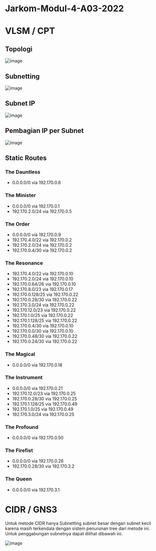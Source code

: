 # Jarkom-Modul-4-A03-2022

# VLSM / CPT

## Topologi

![image](https://user-images.githubusercontent.com/72655301/204281151-c7dde724-6b4a-428c-9b9d-32e146d7821a.png)

## Subnetting

![image](https://user-images.githubusercontent.com/72655301/204094402-6b0abdde-2edb-45fc-a8d7-094de1a56b7a.png)

## Subnet IP

![image](https://user-images.githubusercontent.com/72655301/204095147-2a5da675-4b98-4699-b86a-d766bd0458b4.png)

## Pembagian IP per Subnet

![image](https://user-images.githubusercontent.com/72655301/204095170-b623926c-17d3-4725-b4b0-22d96f094c65.png)

## Static Routes

### The Dauntless
- 0.0.0.0/0 via 192.170.0.6
### The Minister
- 0.0.0.0/0 via 192.170.0.1
- 192.170.2.0/24 via 192.170.0.5
### The Order
- 0.0.0.0/0 via 192.170.0.9
- 192.170.4.0/22 via 192.170.0.2
- 192.170.2.0/24 via 192.170.0.2
- 192.170.0.4/30 via 192.170.0.2
### The Resonance
- 192.170.4.0/22 via 192.170.0.10
- 192.170.2.0/24 via 192.170.0.10
- 192.170.0.64/26 via 192.170.0.10
- 192.170.8.0/23 via 192.170.0.17
- 192.170.0.128/25 via 192.170.0.22
- 192.170.0.28/30 via 192.170.0.22
- 192.170.3.0/24 via 192.170.0.22
- 192.170.12.0/23 via 192.170.0.22
- 192.170.1.0/25 via 192.170.0.22
- 192.170.1.128/25 via 192.170.0.22
- 192.170.0.4/30 via 192.170.0.10
- 192.170.0.0/30 via 192.170.0.10
- 192.170.0.48/30 via 192.170.0.22
- 192.170.0.24/30 via 192.170.0.22
### The Magical
- 0.0.0.0/0 via 192.170.0.18
### The Instrument
- 0.0.0.0/0 via 192.170.0.21
- 192.170.12.0/23 via 192.170.0.25
- 192.170.0.28/30 via 192.170.0.25
- 192.170.1.128/25 via 192.170.0.49
- 192.170.1.0/25 via 192.170.0.49
- 192.170.3.0/24 via 192.170.0.25
### The Profound
- 0.0.0.0/0 via 192.170.0.50
### The Firefist
- 0.0.0.0/0 via 192.170.0.26
- 192.170.0.28/30 via 192.170.3.2
### The Queen
- 0.0.0.0/0 via 192.170.3.1

# CIDR / GNS3
Untuk metode CIDR hanya Subnetting subnet besar dengan subnet kecil karena masih terkendala dengan sistem penurunan tree dari metode ini. Untuk penggabungan subnetnya dapat dilihat dibawah ini.

![image](https://user-images.githubusercontent.com/72655301/204280829-7bb6dc92-fa35-41c6-885e-078cb08e76f1.png)


